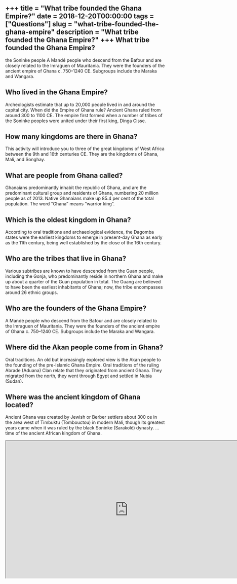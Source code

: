 +++
title = "What tribe founded the Ghana Empire?"
date = 2018-12-20T00:00:00
tags = ["Questions"]
slug = "what-tribe-founded-the-ghana-empire"
description = "What tribe founded the Ghana Empire?"
+++
What tribe founded the Ghana Empire?
------------------------------------

the Soninke people A Mandé people who descend from the Bafour and are closely related to the Imraguen of Mauritania. They were the founders of the ancient empire of Ghana c. 750–1240 CE. Subgroups include the Maraka and Wangara.

Who lived in the Ghana Empire?
------------------------------

Archeologists estimate that up to 20,000 people lived in and around the capital city. When did the Empire of Ghana rule? Ancient Ghana ruled from around 300 to 1100 CE. The empire first formed when a number of tribes of the Soninke peoples were united under their first king, Dinga Cisse.

How many kingdoms are there in Ghana?
-------------------------------------

This activity will introduce you to three of the great kingdoms of West Africa between the 9th and 16th centuries CE. They are the kingdoms of Ghana, Mali, and Songhay.

What are people from Ghana called?
----------------------------------

Ghanaians predominantly inhabit the republic of Ghana, and are the predominant cultural group and residents of Ghana, numbering 20 million people as of 2013. Native Ghanaians make up 85.4 per cent of the total population. The word “Ghana” means “warrior king”.

Which is the oldest kingdom in Ghana?
-------------------------------------

According to oral traditions and archaeological evidence, the Dagomba states were the earliest kingdoms to emerge in present-day Ghana as early as the 11th century, being well established by the close of the 16th century.

Who are the tribes that live in Ghana?
--------------------------------------

Various subtribes are known to have descended from the Guan people, including the Gonja, who predominantly reside in northern Ghana and make up about a quarter of the Guan population in total. The Guang are believed to have been the earliest inhabitants of Ghana; now, the tribe encompasses around 26 ethnic groups.

Who are the founders of the Ghana Empire?
-----------------------------------------

A Mandé people who descend from the Bafour and are closely related to the Imraguen of Mauritania. They were the founders of the ancient empire of Ghana c. 750–1240 CE. Subgroups include the Maraka and Wangara.

Where did the Akan people come from in Ghana?
---------------------------------------------

Oral traditions. An old but increasingly explored view is the Akan people to the founding of the pre-Islamic Ghana Empire. Oral traditions of the ruling Abrade (Aduana) Clan relate that they originated from ancient Ghana. They migrated from the north, they went through Egypt and settled in Nubia (Sudan).

Where was the ancient kingdom of Ghana located?
-----------------------------------------------

Ancient Ghana was created by Jewish or Berber settlers about 300 ce in the area west of Timbuktu (Tombouctou) in modern Mali, though its greatest years came when it was ruled by the black Soninke (Sarakolé) dynasty. …time of the ancient African kingdom of Ghana.

<iframe allow="accelerometer; autoplay; clipboard-write; encrypted-media; gyroscope; picture-in-picture" allowfullscreen="" class="__youtube_prefs__  epyt-is-override  no-lazyload" data-no-lazy="1" data-origheight="433" data-origwidth="770" data-skipgform_ajax_framebjll="" height="433" id="_ytid_38901" loading="lazy" src="https://www.youtube.com/embed/BHozoRgHFGo?enablejsapi=1&autoplay=0&cc_load_policy=0&cc_lang_pref=&iv_load_policy=1&loop=0&modestbranding=0&rel=1&fs=1&playsinline=0&autohide=2&theme=dark&color=red&controls=1&" title="YouTube player" width="770"></iframe>